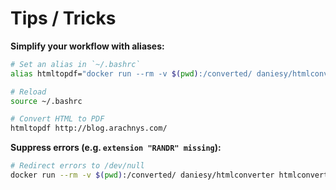 # Tips / Tricks

**Simplify your workflow with aliases:**

```bash
# Set an alias in `~/.bashrc`
alias htmltopdf="docker run --rm -v $(pwd):/converted/ daniesy/htmlconverter htmlconverter "

# Reload
source ~/.bashrc

# Convert HTML to PDF
htmltopdf http://blog.arachnys.com/
```


**Suppress errors (e.g. `extension "RANDR" missing`):**

```bash
# Redirect errors to /dev/null
docker run --rm -v $(pwd):/converted/ daniesy/htmlconverter htmlconverter 2> /dev/null http://blog.arachnys.com/
```